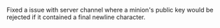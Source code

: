 Fixed a issue with server channel where a minion's public key
would be rejected if it contained a final newline character.
